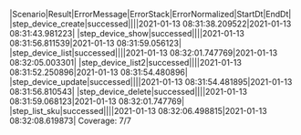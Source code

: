 |Scenario|Result|ErrorMessage|ErrorStack|ErrorNormalized|StartDt|EndDt|
|step_device_create|successed||||2021-01-13 08:31:38.209522|2021-01-13 08:31:43.981223|
|step_device_show|successed||||2021-01-13 08:31:56.811539|2021-01-13 08:31:59.056123|
|step_device_list|successed||||2021-01-13 08:32:01.747769|2021-01-13 08:32:05.003301|
|step_device_list2|successed||||2021-01-13 08:31:52.250896|2021-01-13 08:31:54.480896|
|step_device_update|successed||||2021-01-13 08:31:54.481895|2021-01-13 08:31:56.810543|
|step_device_delete|successed||||2021-01-13 08:31:59.068123|2021-01-13 08:32:01.747769|
|step_list_sku|successed||||2021-01-13 08:32:06.498815|2021-01-13 08:32:08.619873|
Coverage: 7/7
